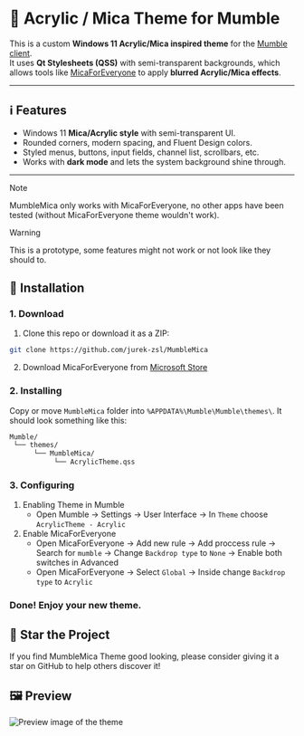 # 🥽 Acrylic / Mica Theme for Mumble

This is a custom **Windows 11 Acrylic/Mica inspired theme** for the [Mumble client](https://www.mumble.info/).  
It uses **Qt Stylesheets (QSS)** with semi-transparent backgrounds, which allows tools like [MicaForEveryone](https://github.com/MicaForEveryone/MicaForEveryone) to apply **blurred Acrylic/Mica effects**.

---

## ℹ️ Features
- Windows 11 **Mica/Acrylic style** with semi-transparent UI.  
- Rounded corners, modern spacing, and Fluent Design colors.  
- Styled menus, buttons, input fields, channel list, scrollbars, etc.  
- Works with **dark mode** and lets the system background shine through.  

---

> [!NOTE]
> MumbleMica only works with MicaForEveryone, no other apps have been tested (without MicaForEveryone theme wouldn't work).

> [!WARNING]  
> This is a prototype, some features might not work or not look like they should to.

## 📩 Installation

### 1. Download
1. Clone this repo or download it as a ZIP:
```bash
git clone https://github.com/jurek-zsl/MumbleMica
```
2. Download MicaForEveryone from [Microsoft Store](https://apps.microsoft.com/detail/9p8v68p4z78p?hl=en-US&gl=PL)
### 2. Installing
Copy or move `MumbleMica` folder into `%APPDATA%\Mumble\Mumble\themes\`.
It should look something like this: 
```bash
Mumble/
 └── themes/
      └── MumbleMica/
           └── AcrylicTheme.qss
```
### 3. Configuring
1. Enabling Theme in Mumble
   - Open Mumble -> Settings -> User Interface -> In `Theme` choose `AcrylicTheme - Acrylic`
2. Enable MicaForEveryone
   - Open MicaForEveryone -> Add new rule -> Add proccess rule -> Search for `mumble` -> Change `Backdrop type` to `None` -> Enable both switches in Advanced
   - Open MicaForEveryone -> Select `Global` -> Inside change `Backdrop type` to `Acrylic`
### Done! Enjoy your new theme.

## 🌟 Star the Project

If you find MumbleMica Theme good looking, please consider giving it a star on GitHub to help others discover it!

## 🖼️ Preview
![Preview image of the theme](https://ohiofiles.live/c78cbe.png)
